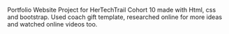 Portfolio Website Project for HerTechTrail Cohort 10
made with Html, css and bootstrap.
Used coach gift template, researched online for more ideas and watched online videos too.